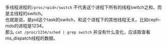 多线程进程的`/proc/<pid>/switch` 不代表这个进程下所有的线程switch之和，而是主线程的switch。  
也就是说，是pid这个task的switch，和这个进程下的其他线程无关。比如ceph-mds的进程是1234。  
那么  `cat /proc/1234/sched | grep switch` 并没有什么变化，应该取查看ms_dispatch线程的数据。  

